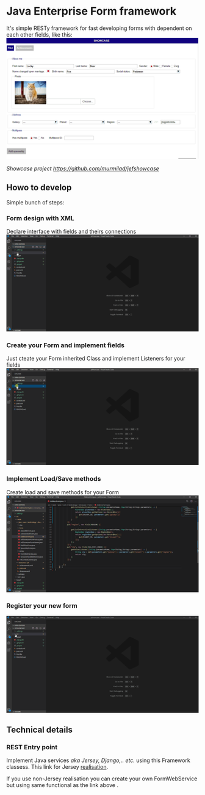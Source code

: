 # Java Enterprise Form framework

It's simple RESTy framework for fast developing forms with dependent on each other fields, like this:
![](connected-elements.gif)

*Showcase project https://github.com/murmilad/jefshowcase*

## Howo to develop
Simple bunch of steps:

### Form design with XML 
Declare interface with fields and theirs connections 
![](xml-form-creation.gif)

### Create your Form and implement fields
Just cteate your Form inherited Class and implement Listeners for your fields
![](rest-form-parameters.gif)

###  Implement Load/Save methods
Create load and save methods for your Form
![](rest-form-loadsave.gif)

### Register your new form
![](rest-form-register.gif)

## Technical details
### REST Entry point
Implement Java services *aka Jersey, Django,.. etc.* using this Framework classess. 
This link for Jersey [realisation](https://github.com/murmilad/jefshowcase/blob/master/src/main/java/com/technology/showcase/jersey/FormWebService.java).

If you use  non-Jersey realisation you can create your own FormWebService but using same functional as the link above .


 

